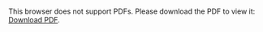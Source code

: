 <object data="christ-in-song/CIS1908pdfs/935.pdf" type="application/pdf" width="100%" height="1024px">
    <embed src="christ-in-song/CIS1908pdfs/935.pdf">
        <p>This browser does not support PDFs. Please download the PDF to view it: <a href="christ-in-song/CIS1908pdfs/935.pdf">Download PDF</a>.</p>
    </embed>
</object>
